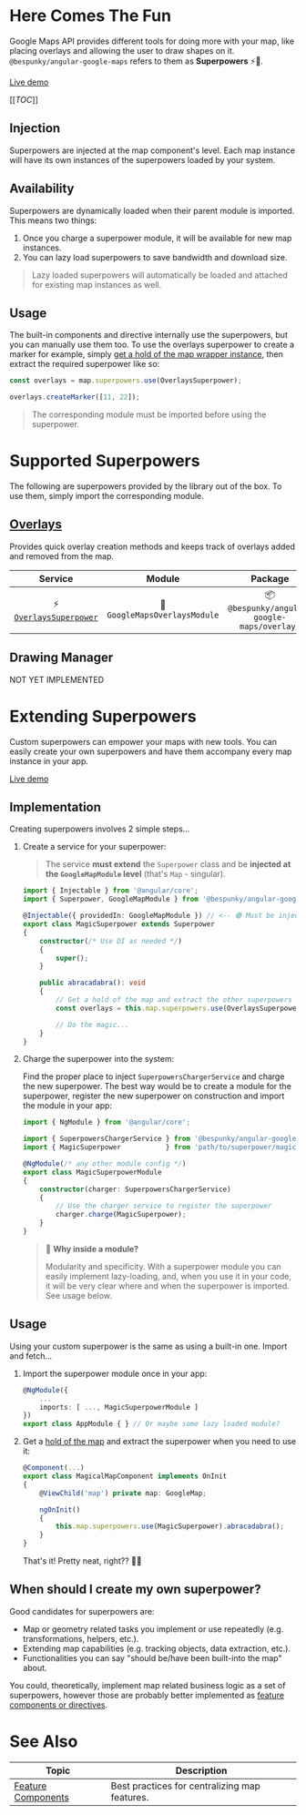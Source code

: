 # Here Comes The Fun
Google Maps API provides different tools for doing more with your map, like placing overlays and allowing the user to draw shapes on it. `@bespunky/angular-google-maps` refers to them as **Superpowers** ⚡💪.

[Live demo](https://bs-angular-g-maps.web.app/The%20Map/superpowers.html%20%28Built-in%29)

[[_TOC_]]

## Injection
Superpowers are injected at the map component's level. Each map instance will have its own instances of the superpowers loaded by your system.

## Availability
Superpowers are dynamically loaded when their parent module is imported. This means two things:
1. Once you charge a superpower module, it will be available for new map instances.
2. You can lazy load superpowers to save bandwidth and download size.

> Lazy loaded superpowers will automatically be loaded and attached for existing map instances as well.

## Usage
The built-in components and directive internally use the superpowers, but you can manually use them too. To use the overlays superpower to create a marker for example, simply [get a hold of the map wrapper instance](/docs/additional-documentation/programmatic-control.html), then extract the required superpower like so:
```typescript
const overlays = map.superpowers.use(OverlaysSuperpower);

overlays.createMarker([11, 22]);
```

> The corresponding module must be imported before using the superpower.

# Supported Superpowers
The following are superpowers provided by the library out of the box. To use them, simply import the corresponding module.

## [Overlays](/docs/additional-documentation/overlays-superpower.html)
Provides quick overlay creation methods and keeps track of overlays added and removed from the map.


| Service                          | Module                         | Package                                      |
|:--------------------------------:|:------------------------------:|:--------------------------------------------:|
| ⚡ [`OverlaysSuperpower`](https://dev.azure.com/BeSpunky/Libraries/_git/angular-google-maps?path=%2Fprojects%2Fbespunky%2Fangular-google-maps%2Foverlays%2Fsuperpower%2Fservices%2Foverlays-superpower.service.ts&version=GBmaster) | 🧩 `GoogleMapsOverlaysModule` | 📦 `@bespunky/angular-google-maps/overlays` |


## Drawing Manager
NOT YET IMPLEMENTED

# Extending Superpowers
Custom superpowers can empower your maps with new tools. You can easily create your own superpowers and have them accompany every map instance in your app.

[Live demo](https://bs-angular-g-maps.web.app/The%20Map/Extending%20Superpowers)

## Implementation
Creating superpowers involves 2 simple steps...

1. Create a service for your superpower:

    > The service **must extend** the `Superpower` class and be **injected at the `GoogleMapModule` level** (that's `Map` - singular).

    ```typescript
    import { Injectable } from '@angular/core';
    import { Superpower, GoogleMapModule } from '@bespunky/angular-google-maps/core';
    
    @Injectable({ providedIn: GoogleMapModule }) // <-- 🟢 Must be injected at map level
    export class MagicSuperpower extends Superpower
    {
        constructor(/* Use DI as needed */)
        {
            super();
        }

        public abracadabra(): void
        {
            // Get a hold of the map and extract the other superpowers as needed
            const overlays = this.map.superpowers.use(OverlaysSuperpower);
    
            // Do the magic...
        }
    }
    ```

2. Charge the superpower into the system:

    Find the proper place to inject `SuperpowersChargerService` and charge the new superpower.
    The best way would be to create a module for the superpower, register the new superpower on construction and import the module in your app:
    ```typescript
    import { NgModule } from '@angular/core';

    import { SuperpowersChargerService } from '@bespunky/angular-google-maps/core';
    import { MagicSuperpower           } from 'path/to/superpower/magic-superpower.service';

    @NgModule(/* any other module config */)
    export class MagicSuperpowerModule
    {
        constructor(charger: SuperpowersChargerService)
        {
            // Use the charger service to register the superpower
            charger.charge(MagicSuperpower);
        }
    }
    ```

    > 🤔 **Why inside a module?**  
    >
    > Modularity and specificity. With a superpower module you can easily implement lazy-loading, and, when you use it in your code, it will be very clear where and when the superpower is imported. See usage below.

## Usage
Using your custom superpower is the same as using a built-in one. Import and fetch...

1. Import the superpower module once in your app:
    ```typescript
    @NgModule({
        ...
        imports: [ ..., MagicSuperpowerModule ]
    })
    export class AppModule { } // Or maybe some lazy loaded module?
    ```

2.  Get a [hold of the map](/docs/additional-documentation/programmatic-control.html) and extract the superpower when you need to use it:
    ```typescript
    @Component(...)
    export class MagicalMapComponent implements OnInit
    {    
        @ViewChild('map') private map: GoogleMap;
    
        ngOnInit()
        {
            this.map.superpowers.use(MagicSuperpower).abracadabra();
        }
    }
    ```

    That's it! Pretty neat, right?? 🤟😎

## When should I create my own superpower?
Good candidates for superpowers are:
* Map or geometry related tasks you implement or use repeatedly (e.g. transformations, helpers, etc.).
* Extending map capabilities (e.g. tracking objects, data extraction, etc.).
* Functionalities you can say "should be/have been built-into the map" about.

You could, theoretically, implement map related business logic as a set of superpowers, however those are probably better implemented as [feature components or directives](#See-Also).

# See Also
| Topic                                                    | Description                                   |
|----------------------------------------------------------|-----------------------------------------------|
| [Feature Components](/docs/additional-documentation/best-practices/feature-components.html) | Best practices for centralizing map features. |